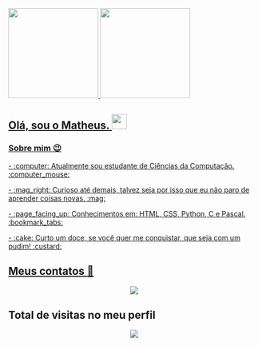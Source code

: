 <div>
  <a href="https://github.com/Ma1heus">
  <img height="180em" src="https://github-readme-stats.vercel.app/api?username=Ma1heus&show_icons=true&theme=tokyonight&include_all_commits=true&count_private=true"/>
  <img height="180em" src="https://github-readme-stats.vercel.app/api/top-langs/?username=Ma1heus&layout=compact&langs_count=7&theme=tokyonight"/>

## Olá, sou o Matheus. <img src="https://raw.githubusercontent.com/iampavangandhi/iampavangandhi/master/gifs/Hi.gif" width="30px"></h2>

### Sobre mim :wink:
<div style="display: inline_block">
  <p> - :computer: Atualmente sou estudante de Ciências da Computação. 	:computer_mouse:</p>
  <p> - :mag_right: Curioso até demais, talvez seja por isso que eu não paro de aprender coisas novas. :mag:</p>
  <p> - :page_facing_up: Conhecimentos em: HTML, CSS, Python, C e Pascal. :bookmark_tabs:</p>
  <p> - :cake: Curto um doce, se você quer me conquistar, que seja com um pudim! :custard:</p>
</div>
    
## Meus contatos :iphone:
<div align="center">
  <a>
      <a href="https://www.linkedin.com/in/matheus-rodrigues-o-ambicioso-em-programacao-e-tecnologia/">
         <img src="https://img.shields.io/badge/linkedin-%230077B5.svg?&style=for-the-badge&logo=linkedin&logoColor=white&link=mailto:https://www.linkedin.com/in/matheus-rodrigues-o-ambicioso-em-programacao-e-tecnologia/"
     </a>
  </a>
</div>  
  
 ## Total de visitas no meu perfil <br>
 <p align="center"> 
   <img alingn="center" src="https://profile-counter.glitch.me/Ma1heus/count.svg" />
 </p>
